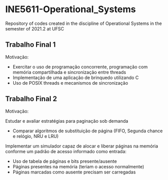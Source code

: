 # INE5611-Operational_Systems
Repository of codes created in the discipline of Operational Systems in the semester of 2021.2 at UFSC


## Trabalho Final 1
Motivação:
- Exercitar o uso de programação concorrente, programação
com memória compartilhada e sincronização entre threads
- Implementação de uma aplicação de brinquedo
utilizando C
- Uso de POSIX threads e mecanismos de sincronização

## Trabalho Final 2
Motivação: 

Estudar e avaliar estratégias para paginação sob demanda
- Comparar algoritmos de substituição de página (FIFO, Segunda chance e relógio, NRU e LRU)

Implementar um simulador capaz de alocar e liberar páginas na memória conforme um padrão de acesso informado como entrada:
- Uso de tabela de páginas e bits presente/ausente
- Páginas presentes na memória (teriam o acesso normalmente)
- Páginas marcadas como ausente precisam ser carregadas
